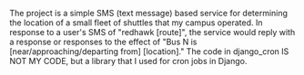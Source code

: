 The project is a simple SMS (text message) based service for determining the location of a small fleet of shuttles that my campus operated. In response to a user's SMS of "redhawk [route]", the service would reply with a response or responses to the effect of "Bus N is [near/approaching/departing from] [location]."
The code in django_cron IS NOT MY CODE, but a library that I used for cron jobs in Django.